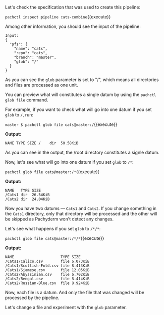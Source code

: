 Let's check the specification that was used to create this pipeline:

`pachctl inspect pipeline cats-combine`{{execute}}

Among other information, you should see the input of the pipeline:

```
Input:
{
  "pfs": {
    "name": "cats",
    "repo": "cats",
    "branch": "master",
    "glob": "/"
  }
}
```

As you can see the `glob` parameter is set to "/", which means
all directories and files are processed as one unit. 

You can preview what will constitutes a single datum by using the
`pachctl glob file` command.

For example, if you want to check what will go into one datum if
you set `glob` to `/`, run:

`master $ pachctl glob file cats@master:/`{{execute}}

**Output:**

`NAME TYPE SIZE
/    dir  50.58KiB`

As you can see in the output, the /root directory constitutes a signle
datum.

Now, let's see what will go into one datum if you set `glob` to `/*`:

`pachctl glob file cats@master:/*`{{execute}}

**Output:**

```
NAME   TYPE SIZE
/Cats1 dir  26.54KiB
/Cats2 dir  24.04KiB
```

Now you have two datums — `Cats1` and `Cats2`. If you change something
in the `Cats1` directory, only that directory will be processed and the
other will be skipped as Pachyderm won't detect any changes.

Let's see what happens if you set `glob` to `/*/*`:

`pachctl glob file cats@master:/*/*`{{execute}}

**Output:**

```
NAME                     TYPE SIZE
/Cats1/Calico.csv        file 6.073KiB
/Cats1/Scottish-Fold.csv file 8.413KiB
/Cats1/Siamese.csv       file 12.05KiB
/Cats2/Abyssinian.csv    file 6.702KiB
/Cats2/Bengal.csv        file 8.414KiB
/Cats2/Russian-Blue.csv  file 8.924KiB
```

Now, each file is a datum. And only the file that was changed will be
processed by the pipeline.

Let's change a file and experiment with the `glob` parameter.
